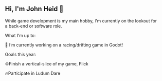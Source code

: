 ## Hi, I'm John Heid 👋
While game development is my main hobby, I'm currently on the lookout for a back-end or software role.

What I'm up to:

 🚗 I’m currently working on a racing/drifting game in Godot!
 
Goals this year:

⚙️Finish a vertical-slice of my game, Flick

🔥Participate in Ludum Dare

